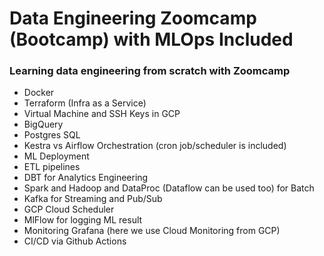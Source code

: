 # Data Engineering Zoomcamp (Bootcamp) with MLOps Included

### Learning data engineering from scratch with Zoomcamp

  - Docker
  - Terraform (Infra as a Service)
  - Virtual Machine and SSH Keys in GCP
  - BigQuery
  - Postgres SQL
  - Kestra vs Airflow Orchestration (cron job/scheduler is included)
  - ML Deployment
  - ETL pipelines
  - DBT for Analytics Engineering
  - Spark and Hadoop and DataProc (Dataflow can be used too) for Batch
  - Kafka for Streaming and Pub/Sub
  - GCP Cloud Scheduler
  - MlFlow for logging ML result
  - Monitoring Grafana (here we use Cloud Monitoring from GCP)
  - CI/CD via Github Actions

  
